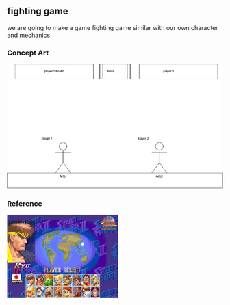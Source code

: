 ## fighting game
we are going to make a game fighting game similar with our own character and mechanics

### Concept Art
![conceptart](https://github.com/banananabusiness/project/blob/main/Images/Untitled%20Diagram.drawio.png)

### Reference
![fightinggame](https://github.com/banananabusiness/project/blob/main/Images/fightinggame.png)
